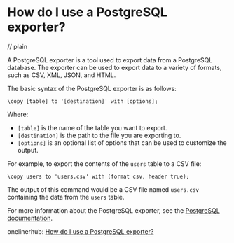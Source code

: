 # How do I use a PostgreSQL exporter?
// plain

A PostgreSQL exporter is a tool used to export data from a PostgreSQL database. The exporter can be used to export data to a variety of formats, such as CSV, XML, JSON, and HTML.

The basic syntax of the PostgreSQL exporter is as follows:

```
\copy [table] to '[destination]' with [options];
```

Where:

* `[table]` is the name of the table you want to export.
* `[destination]` is the path to the file you are exporting to.
* `[options]` is an optional list of options that can be used to customize the output.

For example, to export the contents of the `users` table to a CSV file:

```
\copy users to 'users.csv' with (format csv, header true);
```

The output of this command would be a CSV file named `users.csv` containing the data from the `users` table.

For more information about the PostgreSQL exporter, see the [PostgreSQL documentation](https://www.postgresql.org/docs/current/app-psql.html#APP-PSQL-META-COMMANDS-COPY).

onelinerhub: [How do I use a PostgreSQL exporter?](https://onelinerhub.com/postgresql/how-do-i-use-a-postgresql-exporter)